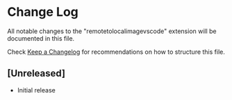 # Change Log

All notable changes to the "remotetolocalimagevscode" extension will be documented in this file.

Check [Keep a Changelog](http://keepachangelog.com/) for recommendations on how to structure this file.

## [Unreleased]

- Initial release